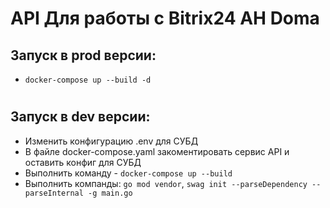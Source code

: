 # API Для работы с Bitrix24 АН Doma

## Запуск в prod версии:
- `docker-compose up --build -d`

#

## Запуск в dev версии:

- Изменить конфигурацию .env для СУБД
- В файле docker-compose.yaml закоментировать сервис API и оставить конфиг для СУБД
- Выполнить команду - `docker-compose up --build`
- Выполнить компанды:
`go mod vendor`, `swag init --parseDependency --parseInternal -g main.go`